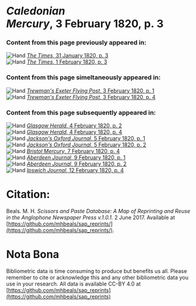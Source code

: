 # *Caledonian Mercury*, 3 February 1820, p. 3  
  
### Content from this page previously appeared in:  
![Hand](http://scissorsandpaste.net/wp-content/uploads/2017/06/smallhandpointer.png) [*The Times*, 31 January 1820, p. 3](https://mhbeals.github.io/sap_html/The-Times/The-Times-31-January-1820-p-3)  
![Hand](http://scissorsandpaste.net/wp-content/uploads/2017/06/smallhandpointer.png) [*The Times*, 1 February 1820, p. 3](https://mhbeals.github.io/sap_html/The-Times/The-Times-1-February-1820-p-3)  
  
### Content from this page simeltaneously appeared in:  
![Hand](http://scissorsandpaste.net/wp-content/uploads/2017/06/smallhandpointer.png) [*Trewman's Exeter Flying Post*, 3 February 1820, p. 1](https://mhbeals.github.io/sap_html/Trewman's-Exeter-Flying-Post/Trewman's-Exeter-Flying-Post-3-February-1820-p-1)  
![Hand](http://scissorsandpaste.net/wp-content/uploads/2017/06/smallhandpointer.png) [*Trewman's Exeter Flying Post*, 3 February 1820, p. 4](https://mhbeals.github.io/sap_html/Trewman's-Exeter-Flying-Post/Trewman's-Exeter-Flying-Post-3-February-1820-p-4)  
  
### Content from this page subsequently appeared in:  
![Hand](http://scissorsandpaste.net/wp-content/uploads/2017/06/smallhandpointer.png) [*Glasgow Herald*, 4 February 1820, p. 2](https://mhbeals.github.io/sap_html/Glasgow-Herald/Glasgow-Herald-4-February-1820-p-2)  
![Hand](http://scissorsandpaste.net/wp-content/uploads/2017/06/smallhandpointer.png) [*Glasgow Herald*, 4 February 1820, p. 4](https://mhbeals.github.io/sap_html/Glasgow-Herald/Glasgow-Herald-4-February-1820-p-4)  
![Hand](http://scissorsandpaste.net/wp-content/uploads/2017/06/smallhandpointer.png) [*Jackson's Oxford Journal*, 5 February 1820, p. 1](https://mhbeals.github.io/sap_html/Jackson's-Oxford-Journal/Jackson's-Oxford-Journal-5-February-1820-p-1)  
![Hand](http://scissorsandpaste.net/wp-content/uploads/2017/06/smallhandpointer.png) [*Jackson's Oxford Journal*, 5 February 1820, p. 2](https://mhbeals.github.io/sap_html/Jackson's-Oxford-Journal/Jackson's-Oxford-Journal-5-February-1820-p-2)  
![Hand](http://scissorsandpaste.net/wp-content/uploads/2017/06/smallhandpointer.png) [*Bristol Mercury*, 7 February 1820, p. 4](https://mhbeals.github.io/sap_html/Bristol-Mercury/Bristol-Mercury-7-February-1820-p-4)  
![Hand](http://scissorsandpaste.net/wp-content/uploads/2017/06/smallhandpointer.png) [*Aberdeen Journal*, 9 February 1820, p. 1](https://mhbeals.github.io/sap_html/Aberdeen-Journal/Aberdeen-Journal-9-February-1820-p-1)  
![Hand](http://scissorsandpaste.net/wp-content/uploads/2017/06/smallhandpointer.png) [*Aberdeen Journal*, 9 February 1820, p. 2](https://mhbeals.github.io/sap_html/Aberdeen-Journal/Aberdeen-Journal-9-February-1820-p-2)  
![Hand](http://scissorsandpaste.net/wp-content/uploads/2017/06/smallhandpointer.png) [*Ipswich Journal*, 12 February 1820, p. 4](https://mhbeals.github.io/sap_html/Ipswich-Journal/Ipswich-Journal-12-February-1820-p-4)  


# Citation: 

Beals. M. H. *Scissors and Paste Database: A Map of Reprinting and Reuse in the Anglophone Newspaper Press v.1.0.1.* 2 June 2017. Available at [https://github.com/mhbeals/sap_reprints/](https://github.com/mhbeals/sap_reprints/). 

# Nota Bona

Bibliometric data is time consuming to produce but benefits us all. Please remember to cite or acknowledge this and any other bibliometric data you use in your research. All data is available CC-BY 4.0 at [https://github.com/mhbeals/sap_reprints](https://github.com/mhbeals/sap_reprints)